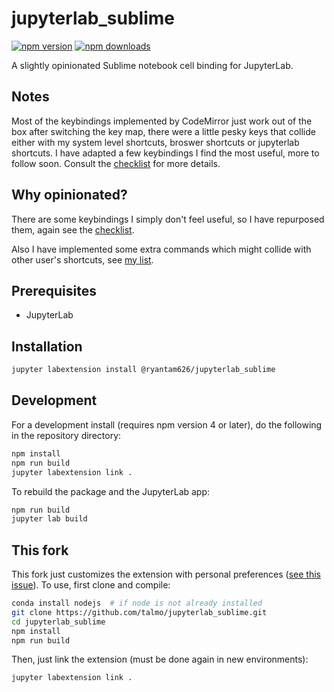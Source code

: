 # jupyterlab_sublime

[![npm version](https://badge.fury.io/js/%40ryantam626%2Fjupyterlab_sublime.svg)](https://badge.fury.io/js/%40ryantam626%2Fjupyterlab_sublime)
[![npm downloads](https://img.shields.io/npm/dw/%40ryantam626%2Fjupyterlab_sublime.svg)](https://badge.fury.io/js/%40ryantam626%2Fjupyterlab_sublime)

A slightly opinionated Sublime notebook cell binding for JupyterLab.

## Notes

Most of the keybindings implemented by CodeMirror just work out of the box after switching the key map, there were a little pesky keys that collide either with my system level shortcuts, broswer shortcuts or jupyterlab shortcuts. I have adapted a few keybindings I find the most useful, more to follow soon. Consult the [checklist](sublimeKeyChecklist.md) for more details.

## Why opinionated?

There are some keybindings I simply don't feel useful, so I have repurposed them, again see the [checklist](https://github.com/ryantam626/jupyterlab_sublime/blob/master/sublimeKeyChecklist.md).

Also I have implemented some extra commands which might collide with other user's shortcuts, see [my list](https://github.com/ryantam626/jupyterlab_sublime/blob/master/myKeys.md).

## Prerequisites

* JupyterLab

## Installation

```bash
jupyter labextension install @ryantam626/jupyterlab_sublime
```

## Development

For a development install (requires npm version 4 or later), do the following in the repository directory:

```bash
npm install
npm run build
jupyter labextension link .
```

To rebuild the package and the JupyterLab app:

```bash
npm run build
jupyter lab build
```

## This fork

This fork just customizes the extension with personal preferences ([see this issue](https://github.com/ryantam626/jupyterlab_sublime/issues/14)). To use, first clone and compile:

```bash
conda install nodejs  # if node is not already installed
git clone https://github.com/talmo/jupyterlab_sublime.git
cd jupyterlab_sublime
npm install
npm run build
```

Then, just link the extension (must be done again in new environments):
```bash
jupyter labextension link .
```
